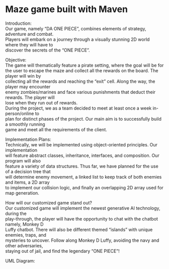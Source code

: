 # Maze game built with Maven

Introduction:<br />
Our game, namely “DA ONE PIECE”, combines elements of strategy, adventure and combat.<br />
Players will embark on a journey through a visually stunning 2D world where they will have to<br />
discover the secrets of the “ONE PIECE”.<br />


Objective:<br />
The game will thematically feature a pirate setting, where the goal will be for<br />
the user to escape the maze and collect all the rewards on the board. The player will win by<br />
collecting all the rewards and reaching the “exit” cell. Along the way, the player may encounter<br />
enemy zombies/marines and face various punishments that deduct their rewards. The player will<br />
lose when they run out of rewards.<br />
During the project, we as a team decided to meet at least once a week in-person/online to<br />
plan for distinct phases of the project. Our main aim is to successfully build a smoothly running<br />
game and meet all the requirements of the client.<br />


Implementation Plans:<br />
Technically, we will be implemented using object-oriented principles. Our implementation<br />
will feature abstract classes, inheritance, interfaces, and composition. Our program will also<br />
feature a variety of data structures. Thus far, we have planned for the use of a decision tree that<br />
will determine enemy movement, a linked list to keep track of both enemies and items, a 2D array<br />
to implement our collision logic, and finally an overlapping 2D array used for map generation.<br />


How will our customized game stand out?<br />
Our customized game will implement the newest generative AI technology, during the<br />
play-through, the player will have the opportunity to chat with the chatbot namely, Monkey D<br />
Luffy chatbot. There will also be different themed “islands” with unique enemies, traps, and<br />
mysteries to uncover. Follow along Monkey D Luffy, avoiding the navy and other adversaries,<br />
staying out of jail, and find the legendary “ONE PIECE”!<br />

UML Diagram:
